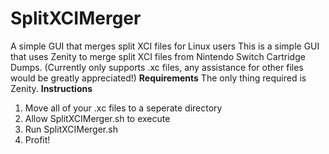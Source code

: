 # SplitXCIMerger
A simple GUI that merges split XCI files for Linux users
This is a simple GUI that uses Zenity to merge split XCI files from Nintendo Switch Cartridge Dumps.
(Currently only supports .xc files, any assistance for other files would be greatly appreciated!)
**Requirements**
The only thing required is Zenity.
**Instructions**
1. Move all of your .xc files to a seperate directory
2. Allow SplitXCIMerger.sh to execute
3. Run SplitXCIMerger.sh
4. Profit!
